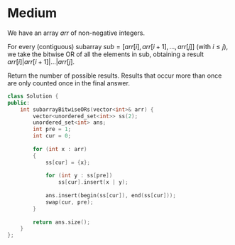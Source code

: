 # Medium

We have an array $arr$ of non-negative integers.

For every (contiguous) subarray $sub = [arr[i], arr[i + 1], \dots , arr[j]]$ (with $i \leq j$), we take the bitwise OR of all the elements in sub, obtaining a result $arr[i] | arr[i + 1] | \dots | arr[j]$.

Return the number of possible results. Results that occur more than once are only counted once in the final answer.

```cpp
class Solution {
public:
    int subarrayBitwiseORs(vector<int>& arr) {
        vector<unordered_set<int>> ss(2);
        unordered_set<int> ans;
        int pre = 1;
        int cur = 0;
        
        for (int x : arr)
        {
            ss[cur] = {x};
            
            for (int y : ss[pre])
                ss[cur].insert(x | y);
            
            ans.insert(begin(ss[cur]), end(ss[cur]));
            swap(cur, pre);
        }
        
        return ans.size();
    }
};
```
